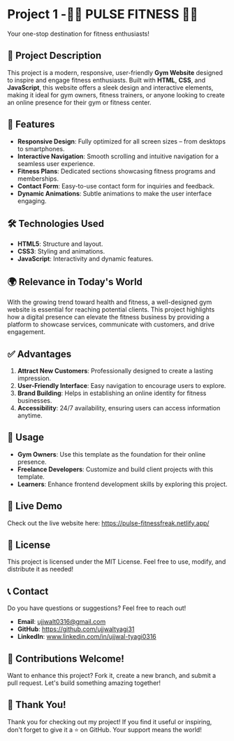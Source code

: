 # Project 1 -🏋️‍♂️ **PULSE FITNESS** 🏋️‍♀️  

Your one-stop destination for fitness enthusiasts!  

## 🌟 **Project Description**  
This project is a modern, responsive, user-friendly **Gym Website** designed to inspire and engage fitness enthusiasts. Built with **HTML**, **CSS**, and **JavaScript**, this website offers a sleek design and interactive elements, making it ideal for gym owners, fitness trainers, or anyone looking to create an online presence for their gym or fitness center.  

## 🚀 **Features**  
- **Responsive Design**: Fully optimized for all screen sizes – from desktops to smartphones.  
- **Interactive Navigation**: Smooth scrolling and intuitive navigation for a seamless user experience.  
- **Fitness Plans**: Dedicated sections showcasing fitness programs and memberships.  
- **Contact Form**: Easy-to-use contact form for inquiries and feedback.  
- **Dynamic Animations**: Subtle animations to make the user interface engaging.  

## 🛠️ **Technologies Used**  
- **HTML5**: Structure and layout.  
- **CSS3**: Styling and animations.  
- **JavaScript**: Interactivity and dynamic features.  

## 🌍 **Relevance in Today's World**  
With the growing trend toward health and fitness, a well-designed gym website is essential for reaching potential clients. This project highlights how a digital presence can elevate the fitness business by providing a platform to showcase services, communicate with customers, and drive engagement.  

## ✅ **Advantages**  
1. **Attract New Customers**: Professionally designed to create a lasting impression.  
2. **User-Friendly Interface**: Easy navigation to encourage users to explore.  
3. **Brand Building**: Helps in establishing an online identity for fitness businesses.  
4. **Accessibility**: 24/7 availability, ensuring users can access information anytime.  

## 🎯 **Usage**  
- **Gym Owners**: Use this template as the foundation for their online presence.  
- **Freelance Developers**: Customize and build client projects with this template.  
- **Learners**: Enhance frontend development skills by exploring this project.  

## 🔗 **Live Demo**
Check out the live website here: https://pulse-fitnessfreak.netlify.app/

## 📜 **License**
This project is licensed under the MIT License. Feel free to use, modify, and distribute it as needed!

## 📞 **Contact**
Do you have questions or suggestions? Feel free to reach out!

- **Email**: ujjwalt0316@gmail.com
- **GitHub**: https://github.com/ujjwaltyagi31
- **LinkedIn**: www.linkedin.com/in/ujjwal-tyagi0316

## 🌟 **Contributions Welcome!**
Want to enhance this project? Fork it, create a new branch, and submit a pull request. Let's build something amazing together!

## 🎉 **Thank You!**
Thank you for checking out my project! If you find it useful or inspiring, don't forget to give it a ⭐ on GitHub. Your support means the world!



